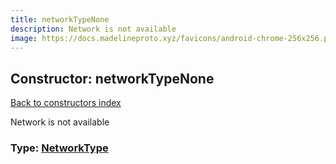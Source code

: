 ```yaml
---
title: networkTypeNone
description: Network is not available
image: https://docs.madelineproto.xyz/favicons/android-chrome-256x256.png
---
```

## Constructor: networkTypeNone  
[Back to constructors index](index.md)



Network is not available




### Type: [NetworkType](../types/NetworkType.md)


